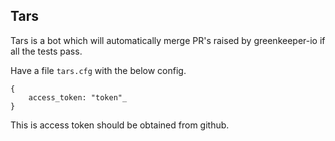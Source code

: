 ## Tars

Tars is a bot which will automatically merge PR's raised by greenkeeper-io if all the tests pass. 

Have a file ```tars.cfg``` with the below config.

```
{
    access_token: "token"_
}
```

This is access token should be obtained from github.